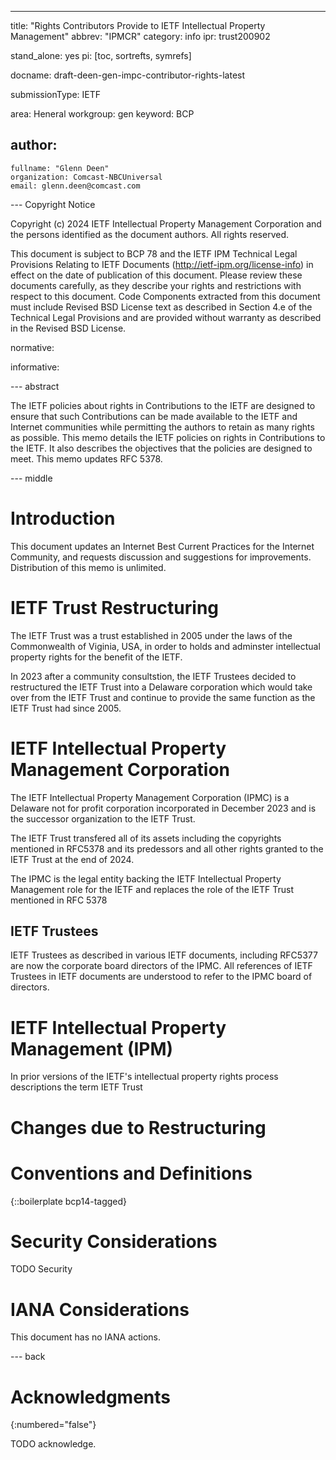 ---

title: "Rights Contributors Provide to IETF Intellectual Property Management"
abbrev: "IPMCR"
category: info
ipr: trust200902

stand_alone: yes
pi: [toc, sortrefts, symrefs]

docname: draft-deen-gen-impc-contributor-rights-latest

submissionType: IETF

area: Heneral
workgroup: gen
keyword: BCP


author:
 -
    fullname: "Glenn Deen"
    organization: Comcast-NBCUniversal
    email: glenn.deen@comcast.com

--- Copyright Notice

Copyright (c) 2024 IETF Intellectual Property Management Corporation and the persons identified as the document authors.  All rights reserved.

This document is subject to BCP 78 and the IETF IPM Technical Legal Provisions Relating to IETF Documents (http://ietf-ipm.org/license-info) in effect on the date of publication of this document. Please review these documents carefully, as they describe your rights and restrictions with respect to this document.  Code Components extracted from this document must include Revised BSD License text as described in Section 4.e of the Technical Legal Provisions and are provided without warranty as described in the Revised BSD License.



normative:

informative:


--- abstract

The IETF policies about rights in Contributions to the IETF are designed
to ensure that such Contributions can be made available to the IETF and
Internet communities while permitting the authors to retain as many
rights as possible.  This memo details the IETF policies on rights in
Contributions to the IETF.  It also describes the objectives that the
policies are designed to meet.  This memo updates RFC 5378.

--- middle




# Introduction

This document updates an Internet Best Current Practices for the
Internet Community, and requests discussion and suggestions for
improvements.  Distribution of this memo is unlimited.

# IETF Trust Restructuring

The IETF Trust was a trust established in 2005 under the laws of the Commonwealth of Viginia, USA, in order to holds and adminster intellectual property rights for the benefit of the IETF.

In 2023 after a community consultstion, the IETF Trustees decided to restructured the IETF Trust into a Delaware corporation which would take over from the IETF Trust and continue to provide the same function as the IETF Trust had since 2005.

# IETF Intellectual Property Management Corporation

The IETF Intellectual Property Management Corporation (IPMC) is a Delaware not for profit corporation incorporated in December 2023 and is the successor organization to the IETF Trust.

The IETF Trust transfered all of its assets including the copyrights mentioned in RFC5378 and its predessors and all other rights granted to the IETF Trust at the end of 2024.

The IPMC is the legal entity backing the IETF Intellectual Property Management role for the IETF and replaces the role of the IETF Trust mentioned in RFC 5378

## IETF Trustees

IETF Trustees as described in various IETF documents, including RFC5377 are now the corporate board directors of the IPMC.  All references of IETF Trustees in IETF documents are understood to refer to the IPMC board of directors.

# IETF Intellectual Property Management (IPM)

In prior versions of the IETF\'s intellectual property rights process descriptions the term IETF Trust



# Changes due to Restructuring


# Conventions and Definitions

{::boilerplate bcp14-tagged}










# Security Considerations

TODO Security


# IANA Considerations

This document has no IANA actions.


--- back

# Acknowledgments
{:numbered="false"}

TODO acknowledge.

